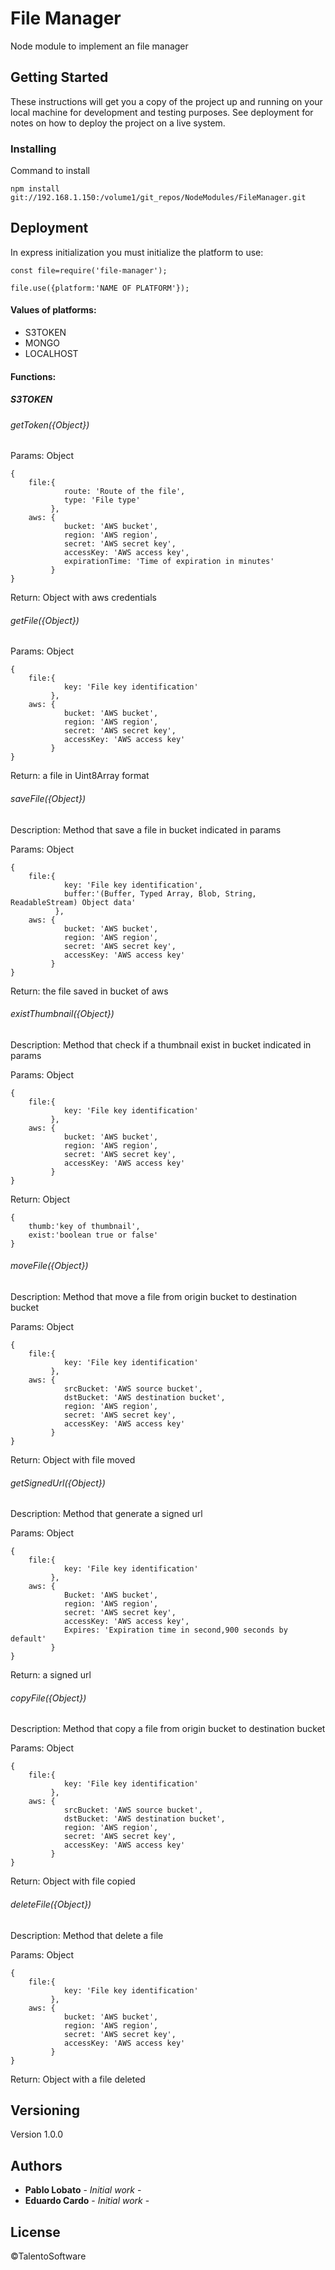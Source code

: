 # File Manager

Node module to implement an file manager

## Getting Started

These instructions will get you a copy of the project up and running on your local machine for development and testing purposes. See deployment for notes on how to deploy the project on a live system.


### Installing


Command to install

```
npm install git://192.168.1.150:/volume1/git_repos/NodeModules/FileManager.git
```

## Deployment

In express initialization you must initialize the platform to use:
```
const file=require('file-manager');

file.use({platform:'NAME OF PLATFORM'});  
```
#### Values of platforms:
* S3TOKEN
* MONGO
* LOCALHOST

#### Functions:

##### S3TOKEN
###### getToken({Object})
Params: Object
  
    {
        file:{
                route: 'Route of the file',
                type: 'File type'
             },
        aws: {
                bucket: 'AWS bucket',
                region: 'AWS region',
                secret: 'AWS secret key',
                accessKey: 'AWS access key',
                expirationTime: 'Time of expiration in minutes'
             }
    }
        
Return: Object with aws credentials

###### getFile({Object})
Params: Object
  
    {
        file:{
                key: 'File key identification'
             },
        aws: {
                bucket: 'AWS bucket',
                region: 'AWS region',
                secret: 'AWS secret key',
                accessKey: 'AWS access key'
             }
    }
        
Return: a file in Uint8Array format

###### saveFile({Object})
Description: Method that save a file in bucket indicated in params

Params: Object
  
    {
        file:{
                key: 'File key identification',
                buffer:'(Buffer, Typed Array, Blob, String, ReadableStream) Object data'
              },
        aws: {
                bucket: 'AWS bucket',
                region: 'AWS region',
                secret: 'AWS secret key',
                accessKey: 'AWS access key'
             }
    }
        
Return: the file saved in bucket of aws

###### existThumbnail({Object})
Description: Method that check if a thumbnail exist in bucket indicated in params

Params: Object
  
    {
        file:{
                key: 'File key identification'
             },
        aws: {
                bucket: 'AWS bucket',
                region: 'AWS region',
                secret: 'AWS secret key',
                accessKey: 'AWS access key'
             }
    }
        
Return: Object 

    {
        thumb:'key of thumbnail',
        exist:'boolean true or false'
    }
        
###### moveFile({Object})
Description: Method that move a file from origin bucket to  destination bucket 

Params: Object
  
    {
        file:{
                key: 'File key identification'
             },
        aws: {
                srcBucket: 'AWS source bucket',
                dstBucket: 'AWS destination bucket',
                region: 'AWS region',
                secret: 'AWS secret key',
                accessKey: 'AWS access key'
             }
    }
        
Return: Object with file moved 

###### getSignedUrl({Object})
Description: Method that generate a signed url

Params: Object
  
    {
        file:{
                key: 'File key identification'
             },
        aws: {
                Bucket: 'AWS bucket',
                region: 'AWS region',
                secret: 'AWS secret key',
                accessKey: 'AWS access key',
                Expires: 'Expiration time in second,900 seconds by default'
             }
    }
        
Return: a signed url

###### copyFile({Object})
Description: Method that copy a file from origin bucket to destination bucket 

Params: Object
  
    {
        file:{
                key: 'File key identification'
             },
        aws: {
                srcBucket: 'AWS source bucket',
                dstBucket: 'AWS destination bucket',
                region: 'AWS region',
                secret: 'AWS secret key',
                accessKey: 'AWS access key'
             }
    }
        
Return: Object with file copied 


###### deleteFile({Object})
Description: Method that delete a file 

Params: Object
  
    {
        file:{
                key: 'File key identification'
             },
        aws: {
                bucket: 'AWS bucket',
                region: 'AWS region',
                secret: 'AWS secret key',
                accessKey: 'AWS access key'
             }
    }
        
Return: Object with a file deleted
    
## Versioning

Version 1.0.0 

## Authors

* **Pablo Lobato** - *Initial work* -
* **Eduardo Cardo** - *Initial work* -

## License

©TalentoSoftware